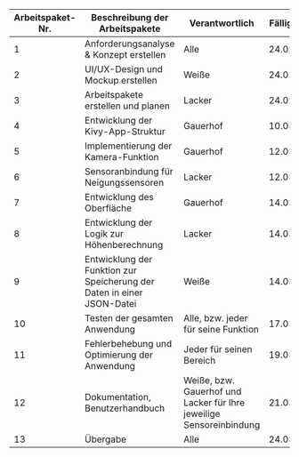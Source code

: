 | Arbeitspaket-Nr. | Beschreibung der Arbeitspakete                                      | Verantwortlich                                | Fällig bis  |
|------------------|---------------------------------------------------------------------|----------------------------------------------|-------------|
| 1                | Anforderungsanalyse & Konzept erstellen                             | Alle                                         | 24.02.25    |
| 2                | UI/UX-Design und Mockup erstellen                                   | Weiße                                        | 24.02.25    |
| 3                | Arbeitspakete erstellen und planen                                  | Lacker                                       | 24.02.25    |
| 4                | Entwicklung der Kivy-App-Struktur                                   | Gauerhof                                     | 10.03.25    |
| 5                | Implementierung der Kamera-Funktion                                 | Gauerhof                                     | 12.03.25    |
| 6                | Sensoranbindung für Neigungssensoren                                | Lacker                                       | 12.03.25    |
| 7                | Entwicklung des Oberfläche                                          | Gauerhof                                     | 14.03.25    |      
| 8                | Entwicklung der Logik zur Höhenberechnung                           | Lacker                                       | 14.03.25    |
| 9                | Entwicklung der Funktion zur Speicherung der Daten in einer JSON-Datei | Weiße                                     | 14.03.25    |
| 10                | Testen der gesamten Anwendung                                       | Alle, bzw. jeder für seine Funktion          | 17.03.25    |
| 11               | Fehlerbehebung und Optimierung der Anwendung                        | Jeder für seinen Bereich                     | 19.03.25    |
| 12               | Dokumentation, Benutzerhandbuch                                     | Weiße, bzw. Gauerhof und Lacker für Ihre jeweilige Sensoreinbindung | 21.03.25   |
| 13               | Übergabe                                                            | Alle                                         | 24.03.25    |
